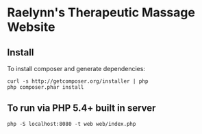 Raelynn's Therapeutic Massage Website
===============

## Install

To install composer and generate dependencies:

```
curl -s http://getcomposer.org/installer | php
php composer.phar install
```

## To run via PHP 5.4+ built in server

```php -S localhost:8080 -t web web/index.php```

